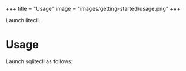 +++
title = "Usage"
image = "images/getting-started/usage.png"
+++

Launch litecli.

<!--more-->

# Usage

Launch sqlitecli as follows:
